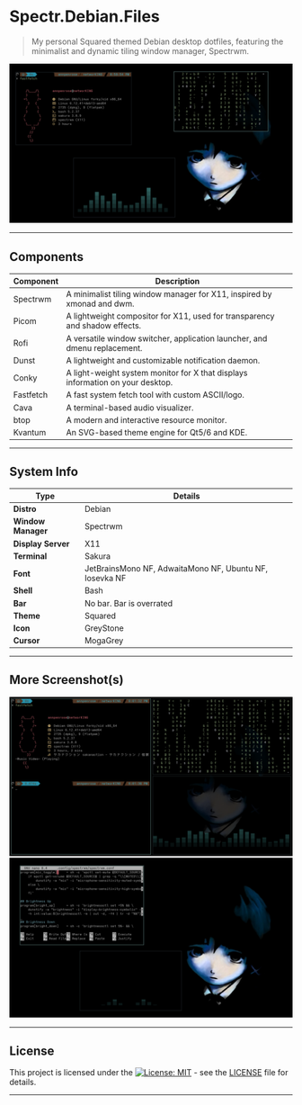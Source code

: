 # Spectr.Debian.Files

> My personal Squared themed Debian desktop dotfiles, featuring the minimalist and dynamic tiling window manager, Spectrwm.

![screenshot](./src/SS1.png)

---
## Components

| Component | Description |
|-----------|-------------|
| Spectrwm  | A minimalist tiling window manager for X11, inspired by xmonad and dwm. |
| Picom     | A lightweight compositor for X11, used for transparency and shadow effects. |
| Rofi      | A versatile window switcher, application launcher, and dmenu replacement. |
| Dunst     | A lightweight and customizable notification daemon. |
| Conky     | A light-weight system monitor for X that displays information on your desktop. |
| Fastfetch | A fast system fetch tool with custom ASCII/logo. |
| Cava      | A terminal-based audio visualizer. |
| btop      | A modern and interactive resource monitor. |
| Kvantum   | An SVG-based theme engine for Qt5/6 and KDE. |

---
## System Info

| Type             | Details                               |
|------------------|---------------------------------------|
| **Distro** | Debian                                |
| **Window Manager**| Spectrwm                              |
| **Display Server**| X11                                   |
| **Terminal** | Sakura                                 |
| **Font** | JetBrainsMono NF, AdwaitaMono NF, Ubuntu NF, Iosevka NF          |
| **Shell** | Bash                                   |
| **Bar** | No bar. Bar is overrated               |
| **Theme** | Squared            |
| **Icon** | GreyStone            |
| **Cursor** | MogaGrey               |

---
## More Screenshot(s)

![screenshot2](./src/SS2.png)
![screenshot3](./src/SS3.png)

---
## License

This project is licensed under the [![License: MIT](https://img.shields.io/badge/License-MIT-yellow.svg)](https://opensource.org/licenses/MIT) - see the [LICENSE](LICENSE) file for details.

---
